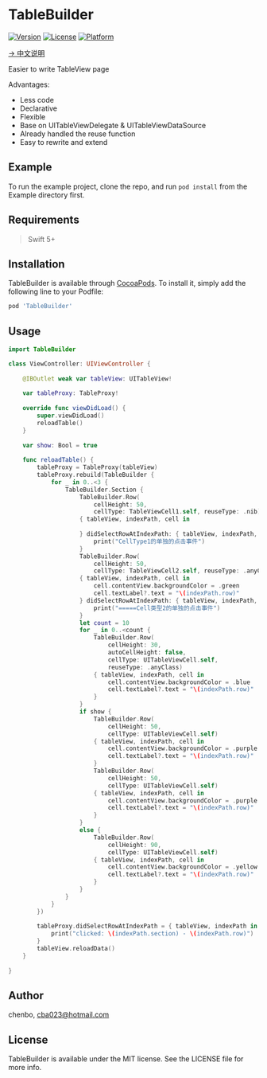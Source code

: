# TableBuilder

[![Version](https://img.shields.io/cocoapods/v/TableBuilder.svg?style=flat)](https://cocoapods.org/pods/TableBuilder)
[![License](https://img.shields.io/cocoapods/l/TableBuilder.svg?style=flat)](https://cocoapods.org/pods/TableBuilder)
[![Platform](https://img.shields.io/cocoapods/p/TableBuilder.svg?style=flat)](https://cocoapods.org/pods/TableBuilder)


[-> 中文说明](https://github.com/cba023/TableBuilder/blob/main/README_CN.md)

Easier to write TableView page

Advantages:

* Less code
* Declarative
* Flexible
* Base on UITableViewDelegate & UITableViewDataSource
* Already handled the reuse function
* Easy to rewrite and extend


## Example

To run the example project, clone the repo, and run `pod install` from the Example directory first.

## Requirements

> Swift 5+

## Installation

TableBuilder is available through [CocoaPods](https://cocoapods.org). To install
it, simply add the following line to your Podfile:

```ruby
pod 'TableBuilder'
```

## Usage 

```swift
import TableBuilder

class ViewController: UIViewController {
    
    @IBOutlet weak var tableView: UITableView!
    
    var tableProxy: TableProxy!
    
    override func viewDidLoad() {
        super.viewDidLoad()
        reloadTable()
    }
    
    var show: Bool = true
    
    func reloadTable() {
        tableProxy = TableProxy(tableView)
        tableProxy.rebuild(TableBuilder {
            for _ in 0..<3 {
                TableBuilder.Section {
                    TableBuilder.Row(
                        cellHeight: 50,
                        cellType: TableViewCell1.self, reuseType: .nib)
                    { tableView, indexPath, cell in
                        
                    } didSelectRowAtIndexPath: { tableView, indexPath, cell in
                        print("CellType1的单独的点击事件")
                    }
                    TableBuilder.Row(
                        cellHeight: 50,
                        cellType: TableViewCell2.self, reuseType: .anyClass)
                    { tableView, indexPath, cell in
                        cell.contentView.backgroundColor = .green
                        cell.textLabel?.text = "\(indexPath.row)"
                    } didSelectRowAtIndexPath: { tableView, indexPath, cell in
                        print("=====Cell类型2的单独的点击事件")
                    }
                    let count = 10
                    for _ in 0..<count {
                        TableBuilder.Row(
                            cellHeight: 30,
                            autoCellHeight: false,
                            cellType: UITableViewCell.self,
                            reuseType: .anyClass)
                        { tableView, indexPath, cell in
                            cell.contentView.backgroundColor = .blue
                            cell.textLabel?.text = "\(indexPath.row)"
                        }
                    }
                    if show {
                        TableBuilder.Row(
                            cellHeight: 50,
                            cellType: UITableViewCell.self)
                        { tableView, indexPath, cell in
                            cell.contentView.backgroundColor = .purple
                            cell.textLabel?.text = "\(indexPath.row)"
                        }
                        TableBuilder.Row(
                            cellHeight: 50,
                            cellType: UITableViewCell.self)
                        { tableView, indexPath, cell in
                            cell.contentView.backgroundColor = .purple
                            cell.textLabel?.text = "\(indexPath.row)"
                        }
                    }
                    else {
                        TableBuilder.Row(
                            cellHeight: 90,
                            cellType: UITableViewCell.self)
                        { tableView, indexPath, cell in
                            cell.contentView.backgroundColor = .yellow
                            cell.textLabel?.text = "\(indexPath.row)"
                        }
                    }
                }
            }
        })
        
        tableProxy.didSelectRowAtIndexPath = { tableView, indexPath in
            print("clicked: \(indexPath.section) - \(indexPath.row)")
        }
        tableView.reloadData()
    }
 
}
```


## Author

chenbo, cba023@hotmail.com

## License

TableBuilder is available under the MIT license. See the LICENSE file for more info.

